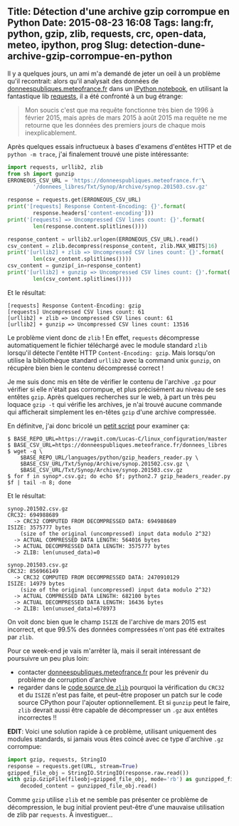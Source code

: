 Title: Détection d'une archive gzip corrompue en Python
Date: 2015-08-23 16:08
Tags: lang:fr, python, gzip, zlib, requests, crc, open-data, meteo, ipython, prog
Slug: detection-dune-archive-gzip-corrompue-en-python
---
Il y a quelques jours, un ami m'a demandé de jeter un oeil à un problème qu'il recontrait: alors qu'il analysait des données de [donneespubliques.meteofrance.fr](http://donneespubliques.meteofrance.fr) dans un [IPython notebook](http://ipython.org/notebook.html), en utilisant la fantastique lib [requests](http://docs.python-requests.org), il a été confronté à un bug étrange:

> Mon soucis c'est que ma requête fonctionne très bien de 1996 à février 2015, mais après de mars 2015 à août 2015 ma requête ne me retourne que les données des premiers jours de chaque mois inexplicablement.

Après quelques essais infructueux à bases d'examens d'entêtes HTTP et de `python -m trace`, j'ai finalement trouvé une piste intéressante:
```python
import requests, urllib2, zlib
from sh import gunzip
ERRONEOUS_CSV_URL = 'https://donneespubliques.meteofrance.fr'\
        '/donnees_libres/Txt/Synop/Archive/synop.201503.csv.gz'

response = requests.get(ERRONEOUS_CSV_URL)
print('[requests] Response Content-Encoding: {}'.format(
        response.headers['content-encoding']))
print('[requests] => Uncompressed CSV lines count: {}'.format(
        len(response.content.splitlines())))

response_content = urllib2.urlopen(ERRONEOUS_CSV_URL).read()
csv_content = zlib.decompress(response_content, zlib.MAX_WBITS|16)
print('[urllib2] + zlib => Uncompressed CSV lines count: {}'.format(
        len(csv_content.splitlines())))
csv_content = gunzip(_in=response_content)
print('[urllib2] + gunzip => Uncompressed CSV lines count: {}'.format(
        len(csv_content.splitlines())))
```
Et le résultat:
```
[requests] Response Content-Encoding: gzip
[requests] Uncompressed CSV lines count: 61
[urllib2] + zlib => Uncompressed CSV lines count: 61
[urllib2] + gunzip => Uncompressed CSV lines count: 13516
```

Le problème vient donc de `zlib` !
En effet, `requests` décompresse automatiquement le fichier téléchargé avec le module standard `zlib` lorsqu'il détecte l'entête HTTP `Content-Encoding: gzip`.
Mais lorsqu'on utilise la bibliothèque standard `urllib2` avec la command unix `gunzip`, on récupère bien bien le contenu décompressé correct !

Je me suis donc mis en tête de vérifier le contenu de l'archive `.gz` pour vérifier si elle n'était pas corrompue, et plus précisément au niveau de ses entêtes `gzip`.
Après quelques recherches sur le web, à part un très peu loquace `gzip -t` qui vérifie les archives, je n'ai trouvé aucune commande qui afficherait simplement les en-têtes `gzip` d'une archive compressée.

En définitve, j'ai donc bricolé un [petit script](https://github.com/Lucas-C/linux_configuration/blob/master/languages/python/gzip_headers_reader.py) pour examiner ça:
```
$ BASE_REPO_URL=https://rawgit.com/Lucas-C/linux_configuration/master
$ BASE_CSV_URL=https://donneespubliques.meteofrance.fr/donnees_libres
$ wget -q \
    $BASE_REPO_URL/languages/python/gzip_headers_reader.py \
    $BASE_CSV_URL/Txt/Synop/Archive/synop.201502.csv.gz \
    $BASE_CSV_URL/Txt/Synop/Archive/synop.201503.csv.gz
$ for f in synop*.csv.gz; do echo $f; python2.7 gzip_headers_reader.py $f | tail -n 8; done
```
Et le résultat:
```
synop.201502.csv.gz
CRC32: 694988689
  -> CRC32 COMPUTED FROM DECOMPRESSED DATA: 694988689
ISIZE: 3575777 bytes
    (size of the original (uncompressed) input data modulo 2^32)
  -> ACTUAL COMPRESSED DATA LENGTH: 564016 bytes
  -> ACTUAL DECOMPRESSED DATA LENGTH: 3575777 bytes
  -> ZLIB: len(unused_data)=0

synop.201503.csv.gz
CRC32: 856966149
  -> CRC32 COMPUTED FROM DECOMPRESSED DATA: 2470910129
ISIZE: 14979 bytes
    (size of the original (uncompressed) input data modulo 2^32)
  -> ACTUAL COMPRESSED DATA LENGTH: 682100 bytes
  -> ACTUAL DECOMPRESSED DATA LENGTH: 16436 bytes
  -> ZLIB: len(unused_data)=678973
```

On voit donc bien que le champ `ISIZE` de l'archive de mars 2015 est incorrect, et que 99.5% des données compressées n'ont pas été extraites par `zlib`.

Pour ce week-end je vais m'arrêter là, mais il serait intéressant de poursuivre un peu plus loin:

- contacter [donneespubliques.meteofrance.fr](http://donneespubliques.meteofrance.fr) pour les prévenir du problème de corruption d'archive
- regarder dans le [code source de `zlib`](https://hg.python.org/cpython/file/tip/Modules/zlibmodule.c) pourquoi la vérification du `CRC32` et du `ISIZE` n'est pas faite, et peut-être proposer un patch sur le code source CPython pour l'ajouter optionnellement. Et si `gunzip` peut le faire, `zlib` devrait aussi être capable de décompresser un `.gz` aux entêtes incorrectes !!

**EDIT**: Voici une solution rapide à ce problème, utilisant uniquement des modules standards, si jamais vous êtes coincé avec ce type d'archive `.gz` corrompue:
```python
import gzip, requests, StringIO
response = requests.get(URL, stream=True)
gzipped_file_obj = StringIO.StringIO(response.raw.read())
with gzip.GzipFile(fileobj=gzipped_file_obj, mode='rb') as gunzipped_file_obj:
    decoded_content = gunzipped_file_obj.read()
```

Comme `gzip` utilise `zlib` et ne semble pas présenter ce problème de décompression, le bug initial provient peut-être d'une mauvaise utilisation de zlib par `requests`.
À investiguer...
